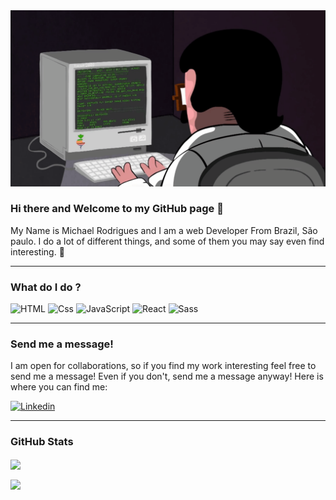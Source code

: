 
<img src="/banner LinkedIn.gif" alt="banner" />

### Hi there and Welcome to my GitHub page 👋

My Name is Michael Rodrigues and I am a web Developer From Brazil, São paulo.  I do a lot of different things, and some of them you may say even find interesting. 🤞

---

### What do I do ?

<p>
  <img alt="HTML" src="https://img.shields.io/badge/HTML-E34F26?logo=html5&logoColor=white&style=for-the-badge" />
  <img alt="Css" src="https://img.shields.io/badge/CSS-1572B6?logo=css3&logoColor=white&style=for-the-badge" />
  <img alt="JavaScript" src="https://img.shields.io/badge/JavaScript-F7DF1E?logo=javascript&logoColor=white&style=for-the-badge" />
  <img alt="React" src="https://img.shields.io/badge/React-61DAFB?logo=react&logoColor=white&style=for-the-badge" />
  <img alt="Sass" src="https://img.shields.io/badge/Sass-CC6699?logo=sass&logoColor=white&style=for-the-badge" />
</p>

---

### Send me a message!

I am open for collaborations, so if you find my work interesting feel free to send me a message! Even if you don't, send me a message anyway! Here is where you can find me:

<p>
<a href="https://www.linkedin.com/in/michael-rodrigues12/">
  <img
    alt="Linkedin"
    src="https://img.shields.io/badge/linkedin-0077B5?logo=linkedin&logoColor=white&style=for-the-badge"
  />
</a>
</p>

---

### GitHub Stats

<img align="center" src="https://github-readme-stats.vercel.app/api?username=YesMarsh&show_1cons=true&theme=radical" />

<img
  align="center" src="https://github-readme-stats.vercel.app/api/top-langs/?username=YesMarsh&hide=html&layout=compact&title_color=AD058F&bg_color=0C2233&text_color=D6D6D6"
/>
     

